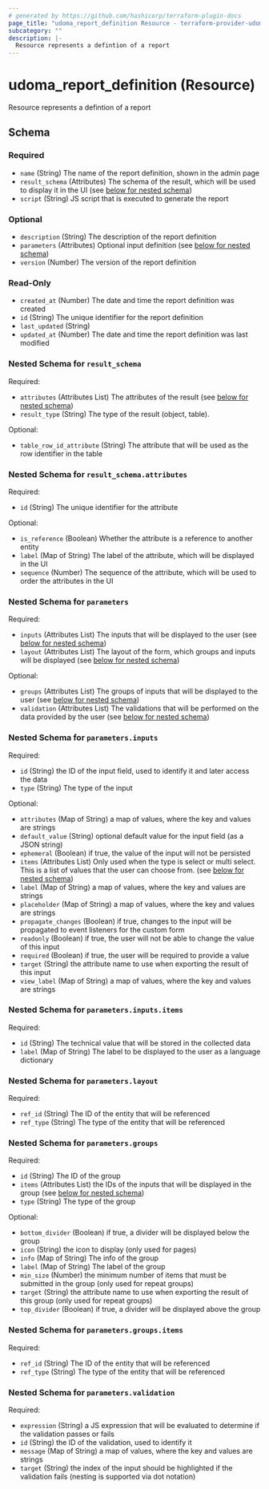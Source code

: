```yaml
---
# generated by https://github.com/hashicorp/terraform-plugin-docs
page_title: "udoma_report_definition Resource - terraform-provider-udoma"
subcategory: ""
description: |-
  Resource represents a defintion of a report
---
```


# udoma_report_definition (Resource)

Resource represents a defintion of a report



<!-- schema generated by tfplugindocs -->
## Schema

### Required

- `name` (String) The name of the report definition, shown in the admin page
- `result_schema` (Attributes) The schema of the result, which will be used to display it in the UI (see [below for nested schema](#nestedatt--result_schema))
- `script` (String) JS script that is executed to generate the report

### Optional

- `description` (String) The description of the report definition
- `parameters` (Attributes) Optional input definition (see [below for nested schema](#nestedatt--parameters))
- `version` (Number) The version of the report definition

### Read-Only

- `created_at` (Number) The date and time the report definition was created
- `id` (String) The unique identifier for the report definition
- `last_updated` (String)
- `updated_at` (Number) The date and time the report definition was last modified

<a id="nestedatt--result_schema"></a>
### Nested Schema for `result_schema`

Required:

- `attributes` (Attributes List) The attributes of the result (see [below for nested schema](#nestedatt--result_schema--attributes))
- `result_type` (String) The type of the result (object, table).

Optional:

- `table_row_id_attribute` (String) The attribute that will be used as the row identifier in the table

<a id="nestedatt--result_schema--attributes"></a>
### Nested Schema for `result_schema.attributes`

Required:

- `id` (String) The unique identifier for the attribute

Optional:

- `is_reference` (Boolean) Whether the attribute is a reference to another entity
- `label` (Map of String) The label of the attribute, which will be displayed in the UI
- `sequence` (Number) The sequence of the attribute, which will be used to order the attributes in the UI



<a id="nestedatt--parameters"></a>
### Nested Schema for `parameters`

Required:

- `inputs` (Attributes List) The inputs that will be displayed to the user (see [below for nested schema](#nestedatt--parameters--inputs))
- `layout` (Attributes List) The layout of the form, which groups and inputs will be displayed (see [below for nested schema](#nestedatt--parameters--layout))

Optional:

- `groups` (Attributes List) The groups of inputs that will be displayed to the user (see [below for nested schema](#nestedatt--parameters--groups))
- `validation` (Attributes List) The validations that will be performed on the data provided by the user (see [below for nested schema](#nestedatt--parameters--validation))

<a id="nestedatt--parameters--inputs"></a>
### Nested Schema for `parameters.inputs`

Required:

- `id` (String) the ID of the input field, used to identify it and later access the data
- `type` (String) The type of the input

Optional:

- `attributes` (Map of String) a map of values, where the key and values are strings
- `default_value` (String) optional default value for the input field (as a JSON string)
- `ephemeral` (Boolean) if true, the value of the input will not be persisted
- `items` (Attributes List) Only used when the type is select or multi select. This is a list of values that the user can choose from. (see [below for nested schema](#nestedatt--parameters--inputs--items))
- `label` (Map of String) a map of values, where the key and values are strings
- `placeholder` (Map of String) a map of values, where the key and values are strings
- `propagate_changes` (Boolean) if true, changes to the input will be propagated to event listeners for the custom form
- `readonly` (Boolean) if true, the user will not be able to change the value of this input
- `required` (Boolean) if true, the user will be required to provide a value
- `target` (String) the attribute name to use when exporting the result of this input
- `view_label` (Map of String) a map of values, where the key and values are strings

<a id="nestedatt--parameters--inputs--items"></a>
### Nested Schema for `parameters.inputs.items`

Required:

- `id` (String) The technical value that will be stored in the collected data
- `label` (Map of String) The label to be displayed to the user as a language dictionary



<a id="nestedatt--parameters--layout"></a>
### Nested Schema for `parameters.layout`

Required:

- `ref_id` (String) The ID of the entity that will be referenced
- `ref_type` (String) The type of the entity that will be referenced


<a id="nestedatt--parameters--groups"></a>
### Nested Schema for `parameters.groups`

Required:

- `id` (String) The ID of the group
- `items` (Attributes List) the IDs of the inputs that will be displayed in the group (see [below for nested schema](#nestedatt--parameters--groups--items))
- `type` (String) The type of the group

Optional:

- `bottom_divider` (Boolean) if true, a divider will be displayed below the group
- `icon` (String) the icon to display (only used for pages)
- `info` (Map of String) The info of the group
- `label` (Map of String) The label of the group
- `min_size` (Number) the minimum number of items that must be submitted in the group (only used for repeat groups)
- `target` (String) the attribute name to use when exporting the result of this group (only used for repeat groups)
- `top_divider` (Boolean) if true, a divider will be displayed above the group

<a id="nestedatt--parameters--groups--items"></a>
### Nested Schema for `parameters.groups.items`

Required:

- `ref_id` (String) The ID of the entity that will be referenced
- `ref_type` (String) The type of the entity that will be referenced



<a id="nestedatt--parameters--validation"></a>
### Nested Schema for `parameters.validation`

Required:

- `expression` (String) a JS expression that will be evaluated to determine if the validation passes or fails
- `id` (String) the ID of the validation, used to identify it
- `message` (Map of String) a map of values, where the key and values are strings
- `target` (String) the index of the input should be highlighted if the validation fails (nesting is supported via dot notation)
